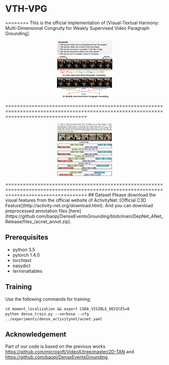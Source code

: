 # VTH-VPG
========
This is the official implementation of [Visual-Textual Harmony: Multi-Dimensional Congruity for Weakly Supervised Video Paragraph Grounding].

<p align="center">
  <img src="1.png" width="35%"/>
</p>
========================================================================================================================================
<p align="center">
  <img src="4.png" width="35%"/>
</p>
========================================================================================================================================
## Dataset
Please download the visual features from the official website of ActivityNet: [Official C3D Feature](http://activity-net.org/download.html). And you can download preprocessed annotation files [here](https://github.com/baopj/DenseEventsGrounding/blob/main/DepNet_ANet_Release/files_/acnet_annot.zip). 

## Prerequisites
- python 3.5
- pytorch 1.4.0
- torchtext
- easydict
- terminaltables

## Training
Use the following commands for training:
```
cd moment_localization && export CUDA_VISIBLE_DEVICES=0
python dense_train.py --verbose --cfg ../experiments/dense_activitynet/acnet.yaml
```



## Acknowledgement
Part of our code is based on the previous works https://github.com/microsoft/VideoX/tree/master/2D-TAN and https://github.com/baopj/DenseEventsGrounding.

